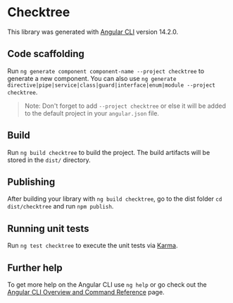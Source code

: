 # Checktree

This library was generated with [Angular CLI](https://github.com/angular/angular-cli) version 14.2.0.

## Code scaffolding

Run `ng generate component component-name --project checktree` to generate a new component. You can also use `ng generate directive|pipe|service|class|guard|interface|enum|module --project checktree`.
> Note: Don't forget to add `--project checktree` or else it will be added to the default project in your `angular.json` file. 

## Build

Run `ng build checktree` to build the project. The build artifacts will be stored in the `dist/` directory.

## Publishing

After building your library with `ng build checktree`, go to the dist folder `cd dist/checktree` and run `npm publish`.

## Running unit tests

Run `ng test checktree` to execute the unit tests via [Karma](https://karma-runner.github.io).

## Further help

To get more help on the Angular CLI use `ng help` or go check out the [Angular CLI Overview and Command Reference](https://angular.io/cli) page.
